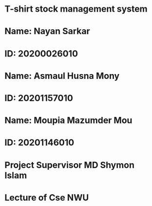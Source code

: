 # T-shirt stock management system

# Name: Nayan Sarkar
# ID: 20200026010

# Name: Asmaul Husna Mony
# ID: 20201157010

# Name: Moupia Mazumder Mou 
# ID: 20201146010

# Project Supervisor MD Shymon Islam
# Lecture of Cse NWU

